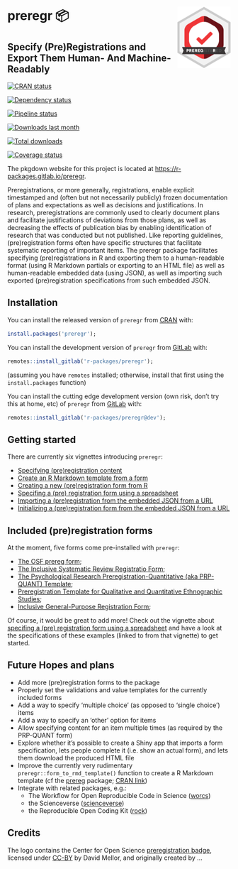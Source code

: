 
<!-- README.md is generated from README.Rmd. Please edit that file -->

# <img src='man/figures/logo.png' align="right" height="138" /> preregr 📦

## Specify (Pre)Registrations and Export Them Human- And Machine-Readably

<!-- badges: start -->

[![CRAN
status](https://www.r-pkg.org/badges/version/preregr)](https://cran.r-project.org/package=preregr)

[![Dependency
status](https://tinyverse.netlify.com/badge/preregr)](https://CRAN.R-project.org/package=preregr)

[![Pipeline
status](https://gitlab.com/r-packages/preregr/badges/main/pipeline.svg)](https://gitlab.com/r-packages/preregr/-/commits/main)

[![Downloads last
month](https://cranlogs.r-pkg.org/badges/last-month/preregr?color=brightgreen)](https://cran.r-project.org/package=preregr)

[![Total
downloads](https://cranlogs.r-pkg.org/badges/grand-total/preregr?color=brightgreen)](https://cran.r-project.org/package=preregr)

[![Coverage
status](https://codecov.io/gl/r-packages/preregr/branch/main/graph/badge.svg)](https://app.codecov.io/gl/r-packages/preregr?branch=main)

<!-- badges: end -->

The pkgdown website for this project is located at
<https://r-packages.gitlab.io/preregr>.

<!--------------------------------------------->
<!-- Start of a custom bit for every package -->
<!--------------------------------------------->

Preregistrations, or more generally, registrations, enable explicit
timestamped and (often but not necessarily publicly) frozen
documentation of plans and expectations as well as decisions and
justifications. In research, preregistrations are commonly used to
clearly document plans and facilitate justifications of deviations from
those plans, as well as decreasing the effects of publication bias by
enabling identification of research that was conducted but not
published. Like reporting guidelines, (pre)registration forms often have
specific structures that facilitate systematic reporting of important
items. The preregr package facilitates specifying (pre)registrations in
R and exporting them to a human-readable format (using R Markdown
partials or exporting to an HTML file) as well as human-readable
embedded data (using JSON), as well as importing such exported
(pre)registration specifications from such embedded JSON.

<!--------------------------------------------->
<!--  End of a custom bit for every package  -->
<!--------------------------------------------->

## Installation

You can install the released version of `preregr` from
[CRAN](https://CRAN.R-project.org) with:

``` r
install.packages('preregr');
```

You can install the development version of `preregr` from
[GitLab](https://about.gitlab.com) with:

``` r
remotes::install_gitlab('r-packages/preregr');
```

(assuming you have `remotes` installed; otherwise, install that first
using the `install.packages` function)

You can install the cutting edge development version (own risk, don’t
try this at home, etc) of `preregr` from
[GitLab](https://about.gitlab.com) with:

``` r
remotes::install_gitlab('r-packages/preregr@dev');
```

<!--------------------------------------------->
<!-- Start of a custom bit for every package -->
<!--------------------------------------------->

## Getting started

There are currently six vignettes introducing `preregr`:

-   [Specifying (pre)registration
    content](https://r-packages.gitlab.io/preregr/articles/specifying_prereg_content.html)
-   [Create an R Markdown template from a
    form](https://r-packages.gitlab.io/preregr/articles/rmd_template_from_form.html)
-   [Creating a new (pre)registration form from
    R](https://r-packages.gitlab.io/preregr/articles/creating_prereg_form.html)
-   [Specifing a (pre) registration form using a
    spreadsheet](https://r-packages.gitlab.io/preregr/articles/creating_form_from_spreadsheet.html)
-   [Importing a (pre)registration from the embedded JSON from a
    URL](https://r-packages.gitlab.io/preregr/articles/importing_pregistration_from_url.html)
-   [Initializing a (pre)registration form from the embedded JSON from a
    URL](https://r-packages.gitlab.io/preregr/articles/importing_form_from_url.html)

## Included (pre)registration forms

At the moment, five forms come pre-installed with `preregr`:

-   [The OSF prereg
    form](https://r-packages.gitlab.io/preregr/articles/form_OSFprereg_v1.html);
-   [The Inclusive Systematic Review Registratio
    Form](https://r-packages.gitlab.io/preregr/articles/form_inclSysRev_v0_92.html);
-   [The Psychological Research Preregistration-Quantitative (aka
    PRP-QUANT)
    Template](https://r-packages.gitlab.io/preregr/articles/form_prpQuant_v1.html);
-   [Preregistration Template for Qualitative and Quantitative
    Ethnographic
    Studies](https://r-packages.gitlab.io/preregr/articles/form_preregQE_v0_93.html);
-   [Inclusive General-Purpose Registration
    Form](https://r-packages.gitlab.io/preregr/articles/form_generalPurpose_v1.html);

Of course, it would be great to add more! Check out the vignette about
[specifing a (pre) registration form using a
spreadsheet](https://r-packages.gitlab.io/preregr/articles/creating_form_from_spreadsheet.html)
and have a look at the specifications of these examples (linked to from
that vignette) to get started.

## Future Hopes and plans

-   Add more (pre)registration forms to the package
-   Properly set the validations and value templates for the currently
    included forms
-   Add a way to specify ‘multiple choice’ (as opposed to ‘single
    choice’) items
-   Add a way to specify an ‘other’ option for items
-   Allow specifying content for an item multiple times (as required by
    the PRP-QUANT form)
-   Explore whether it’s possible to create a Shiny app that imports a
    form specification, lets people complete it (i.e. show an actual
    form), and lets them download the produced HTML file
-   Improve the currently very rudimentary
    `preregr::form_to_rmd_template()` function to create a R Markdown
    template (cf the [prereg](https://github.com/crsh/prereg) package;
    [CRAN link](https://cran.r-project.org/package=prereg))
-   Integrate with related packages, e.g.:
    -   The Workflow for Open Reproducible Code in Science
        ([worcs](https://cjvanlissa.github.io/worcs/index.html))
    -   the Scienceverse
        ([scienceverse](https://github.com/scienceverse/scienceverse))
    -   the Reproducible Open Coding Kit
        ([rock](https://r-packages.gitlab.io/rock))

## Credits

The logo contains the Center for Open Science [preregistration
badge](https://commons.wikimedia.org/wiki/File:Preregistered_large_color_(vector).svg),
licensed under
[CC-BY](https://creativecommons.org/licenses/by/4.0/deed.en) by David
Mellor, and originally created by …

<!--------------------------------------------->
<!--  End of a custom bit for every package  -->
<!--------------------------------------------->
